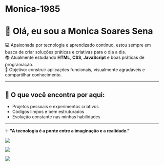 # Monica-1985
# 👋 Olá, eu sou a Monica Soares Sena  

💻 Apaixonada por tecnologia e aprendizado contínuo, estou sempre em busca de criar soluções práticas e criativas para o dia a dia.  
📚 Atualmente estudando **HTML**, **CSS**, **JavaScript** e boas práticas de programação.  
🚀 Objetivo: construir aplicações funcionais, visualmente agradáveis e compartilhar conhecimento.  

---

## 🌱 O que você encontra por aqui:
- Projetos pessoais e experimentos criativos  
- Códigos limpos e bem estruturados  
- Evolução constante nas minhas habilidades  

---

✨ **"A tecnologia é a ponte entre a imaginação e a realidade."**  


<div> 
  <a href="https://instagram.com/mony_ca_2" target="_blank"><img src="https://img.shields.io/badge/-Instagram-%23E4405F?style=for-the-badge&logo=instagram&logoColor=white" target="_blank"></a>
 	
  <a href="https://www.linkedin.com/in/monicas-sena/" target="_blank"><img src="https://img.shields.io/badge/-LinkedIn-%230077B5?style=for-the-badge&logo=linkedin&logoColor=white" target="_blank"></a> 
  

<a href="mailto:mocidade6@gmail.com" target="_blank">

<img src="https://img.shields.io/badge/E--mail-D14836?style=for-the-badge&logo=gmail&logoColor=white">

</a>
